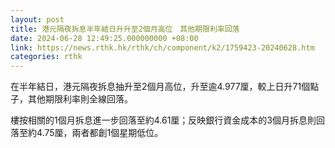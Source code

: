 ```yaml
---
layout: post
title: 港元隔夜拆息半年結日升升至2個月高位　其他期限利率回落
date: 2024-06-28 12:49:25.000000000 +08:00
link: https://news.rthk.hk/rthk/ch/component/k2/1759423-20240628.htm
categories: rthk
---
```


在半年結日，港元隔夜拆息抽升至2個月高位，升至逾4.977厘，較上日升71個點子，其他期限利率則全線回落。

樓按相關的1個月拆息進一步回落至約4.61厘；反映銀行資金成本的3個月拆息則回落至約4.75厘，兩者都創1個星期低位。
